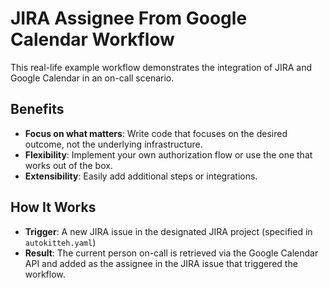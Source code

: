 # JIRA Assignee From Google Calendar Workflow 

This real-life example workflow demonstrates the integration of JIRA and Google Calendar in an on-call scenario.

## Benefits
- **Focus on what matters**: Write code that focuses on the desired outcome, not the underlying infrastructure.
- **Flexibility**: Implement your own authorization flow or use the one that works out of the box.
- **Extensibility**: Easily add additional steps or integrations.

## How It Works
- **Trigger**: A new JIRA issue in the designated JIRA project (specified in `autokitteh.yaml`)
- **Result**: The current person on-call is retrieved via the Google Calendar API and added as the assignee in the JIRA issue that triggered the workflow.
